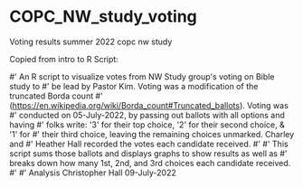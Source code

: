 # COPC_NW_study_voting
Voting results summer 2022 copc nw study


Copied from intro to R Script:

 #' An R script to visualize votes from NW Study group's voting on Bible study to
 #' be lead by Pastor Kim. Voting was a modification of the truncated Borda count
 #' (https://en.wikipedia.org/wiki/Borda_count#Truncated_ballots). Voting was
 #' conducted on 05-July-2022, by passing out ballots with all options and having
 #' folks write: '3' for their top choice, '2' for their second choice, & '1' for
 #' their third choice, leaving the remaining choices unmarked. Charley and
 #' Heather Hall recorded the votes each candidate received.
 #'
 #' This script sums those ballots and displays graphs to show results as well as
 #' breaks down how many 1st, 2nd, and 3rd choices each candidate received.
 #'
 #' Analysis Christopher Hall 09-July-2022
